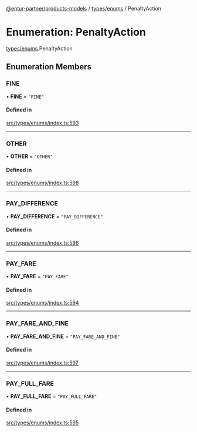 [@entur-partner/products-models](../README.md) / [types/enums](../modules/types_enums.md) / PenaltyAction

# Enumeration: PenaltyAction

[types/enums](../modules/types_enums.md).PenaltyAction

## Enumeration Members

### FINE

• **FINE** = ``"FINE"``

#### Defined in

[src/types/enums/index.ts:593](https://github.com/entur/products-models/blob/main/src/types/enums/index.ts#L593)

___

### OTHER

• **OTHER** = ``"OTHER"``

#### Defined in

[src/types/enums/index.ts:598](https://github.com/entur/products-models/blob/main/src/types/enums/index.ts#L598)

___

### PAY\_DIFFERENCE

• **PAY\_DIFFERENCE** = ``"PAY_DIFFERENCE"``

#### Defined in

[src/types/enums/index.ts:596](https://github.com/entur/products-models/blob/main/src/types/enums/index.ts#L596)

___

### PAY\_FARE

• **PAY\_FARE** = ``"PAY_FARE"``

#### Defined in

[src/types/enums/index.ts:594](https://github.com/entur/products-models/blob/main/src/types/enums/index.ts#L594)

___

### PAY\_FARE\_AND\_FINE

• **PAY\_FARE\_AND\_FINE** = ``"PAY_FARE_AND_FINE"``

#### Defined in

[src/types/enums/index.ts:597](https://github.com/entur/products-models/blob/main/src/types/enums/index.ts#L597)

___

### PAY\_FULL\_FARE

• **PAY\_FULL\_FARE** = ``"PAY_FULL_FARE"``

#### Defined in

[src/types/enums/index.ts:595](https://github.com/entur/products-models/blob/main/src/types/enums/index.ts#L595)
